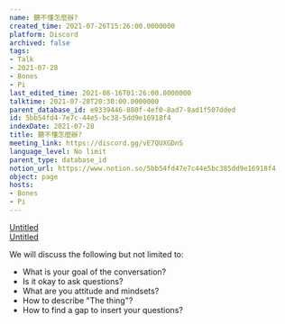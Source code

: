```yaml
---
name: 聽不懂怎麼辦?
created_time: 2021-07-26T15:26:00.0000000
platform: Discord
archived: false
tags:
- Talk
- 2021-07-28
- Bones
- Pi
last_edited_time: 2021-08-16T01:26:00.0000000
talktime: 2021-07-28T20:30:00.0000000
parent_database_id: e9339446-880f-4ef0-8ad7-8ad1f507dded
id: 5bb54fd4-7e7c-44e5-bc38-5dd9e16918f4
indexDate: 2021-07-28
title: 聽不懂怎麼辦?
meeting_link: https://discord.gg/vE7QUXGDnS
language_level: No limit
parent_type: database_id
notion_url: https://www.notion.so/5bb54fd47e7c44e5bc385dd9e16918f4
object: page
hosts:
- Bones
- Pi
---
```




[Untitled](https://www.notion.so/12c4a9e645d54aefa860b5f927a0b220)   
[Untitled](https://www.notion.so/482e61b02b9c4456b2b4fe86bb7544c6)   


We will discuss the following but not limited to:
   - What is your goal of the conversation?
   - Is it okay to ask questions?
   - What are you attitude and mindsets?
   - How to describe "The thing"?
   - How to find a gap to insert your questions?






